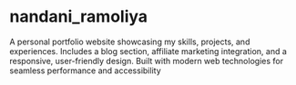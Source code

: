 # nandani_ramoliya
A personal portfolio website showcasing my skills, projects, and experiences. Includes a blog section, affiliate marketing integration, and a responsive, user-friendly design. Built with modern web technologies for seamless performance and accessibility
